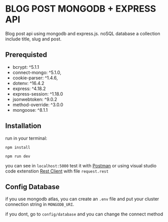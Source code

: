 
# BLOG POST MONGODB + EXPRESS API

Blog post api using mongodb and express.js. noSQL database a collection include title, slug and post.

## Prerequisted

- bcrypt: ^5.1.1
- connect-mongo: ^5.1.0,
- cookie-parser: ^1.4.6,
- dotenv: ^16.4.2
- express: ^4.18.2
- express-session: ^1.18.0
- jsonwebtoken: ^9.0.2
- method-override: ^3.0.0
- mongoose: ^8.1.1

## Installation

run in your terminal:
```
npm install
```
```
npm run dev
```
you can see in `localhost:5000` test it with [Postman](https://www.postman.com) or using visual studio code extenstion [Rest Client](https://vscode.dev/Huachao/vscode-restclient?from=open) with file `request.rest`

## Config Database

if you use mongodb atlas, you can create an `.env` file and put your cluster connection string in `MONGODB_URI`. 

if you dont, go to `config/database` and you can change the connect method